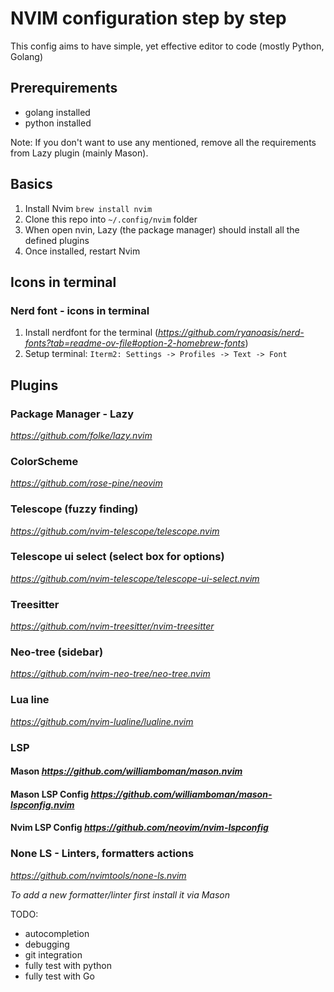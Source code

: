# NVIM configuration step by step

This config aims to have simple, yet effective editor to code (mostly Python, Golang)


## Prerequirements
- golang installed
- python installed

Note: If you don't want to use any mentioned, remove all the requirements from Lazy plugin (mainly Mason). 


## Basics
1. Install Nvim `brew install nvim`
2. Clone this repo into `~/.config/nvim` folder
3. When open nvin, Lazy (the package manager) should install all the defined plugins
4. Once installed, restart Nvim


## Icons in terminal

### Nerd font - icons in terminal
1. Install nerdfont for the terminal (*https://github.com/ryanoasis/nerd-fonts?tab=readme-ov-file#option-2-homebrew-fonts*)
2. Setup terminal: `Iterm2: Settings -> Profiles -> Text -> Font`


## Plugins

### Package Manager - Lazy
*https://github.com/folke/lazy.nvim*

### ColorScheme 
*https://github.com/rose-pine/neovim*

### Telescope (fuzzy finding)
*https://github.com/nvim-telescope/telescope.nvim*

### Telescope ui select (select box for options)
*https://github.com/nvim-telescope/telescope-ui-select.nvim*

### Treesitter
*https://github.com/nvim-treesitter/nvim-treesitter*

### Neo-tree (sidebar)
*https://github.com/nvim-neo-tree/neo-tree.nvim*

### Lua line
*https://github.com/nvim-lualine/lualine.nvim*

### LSP

#### Mason *https://github.com/williamboman/mason.nvim*

#### Mason LSP Config *https://github.com/williamboman/mason-lspconfig.nvim*

#### Nvim LSP Config *https://github.com/neovim/nvim-lspconfig*

### None LS - Linters, formatters actions
*https://github.com/nvimtools/none-ls.nvim*

*To add a new formatter/linter first install it via Mason*

TODO:
- autocompletion
- debugging
- git integration
- fully test with python
- fully test with Go
